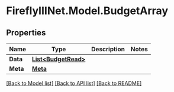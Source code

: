 # FireflyIIINet.Model.BudgetArray

## Properties

Name | Type | Description | Notes
------------ | ------------- | ------------- | -------------
**Data** | [**List&lt;BudgetRead&gt;**](BudgetRead.md) |  | 
**Meta** | [**Meta**](Meta.md) |  | 

[[Back to Model list]](../README.md#documentation-for-models) [[Back to API list]](../README.md#documentation-for-api-endpoints) [[Back to README]](../README.md)

